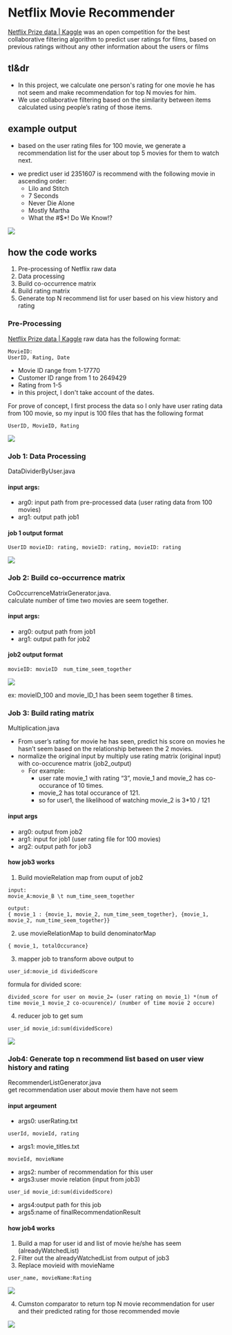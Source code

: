 # Netflix Movie Recommender
[Netflix Prize data | Kaggle](https://www.kaggle.com/netflix-inc/netflix-prize-data/version/1#README) was an open competition for the best collaborative filtering algorithm to predict user ratings for films, based on previous ratings without any other information about the users or films

## tl&dr
- In this project, we calculate one person's rating for one movie he has not seem and make recommendation for top N movies for him. 
- We use collaborative filtering based on the similarity between items calculated using people’s rating of those items.

## example output
- based on the user rating files for 100 movie, we generate a recommendation list for the user about top 5 movies for them to watch next.
* we predict user id 2351607 is recommend with the following movie in ascending order: 
  * Lilo and Stitch  
  * 7 Seconds  
  * Never Die Alone
  * Mostly Martha
  * What the #$*! Do We Know!?
 
![](https://s3-us-west-2.amazonaws.com/donot-delete-github-image/Screen+Shot+2019-02-10+at+8.55.08+AM.png)

## how the code works
1. Pre-processing of Netflix raw data 
2. Data processing
3. Build co-occurrence matrix
4. Build rating matrix
5. Generate top N recommend list for user based on his view history and rating

### Pre-Processing
[Netflix Prize data | Kaggle](https://www.kaggle.com/netflix-inc/netflix-prize-data/version/1#README) raw data has the following format:
```
MovieID:
UserID, Rating, Date
```
- Movie ID range from 1-17770
- Customer ID range from 1 to 2649429
- Rating from 1-5
- in this project, I don't take account of the dates. 

For prove of concept, I first process the data so I only have user rating data from 100 movie, so my input is 100 files that has the following format
```
UserID, MovieID, Rating
```
![](https://s3-us-west-2.amazonaws.com/donot-delete-github-image/Screen+Shot+2019-02-08+at+7.09.42+AM.png)

### Job 1: Data Processing 
DataDividerByUser.java
#### input args:
- arg0: input path from pre-processed data (user rating data from 100 movies)
- arg1: output path job1
#### job 1 output format 
```
UserID movieID: rating, movieID: rating, movieID: rating
```
![](https://s3-us-west-2.amazonaws.com/donot-delete-github-image/Screen+Shot+2019-02-08+at+7.10.26+AM.png)

### Job 2: Build co-occurrence matrix
CoOccurrenceMatrixGenerator.java.    
calculate number of time two movies are seem together.
#### input args:
- arg0: output path from job1 
- arg1: output path for job2

#### job2 output format 
```
movieID: movieID  num_time_seem_together
```

![](https://s3-us-west-2.amazonaws.com/donot-delete-github-image/Screen+Shot+2019-02-08+at+7.44.21+AM.png)

ex: movieID_100 and movie_ID_1 has been seem together 8 times. 

### Job 3: Build rating matrix
Multiplication.java    
* From user’s rating for movie he has seen, predict his score on movies he hasn’t seem based on the relationship between the 2 movies. 
* normalize the original input by multiply use rating matrix (original input) with co-occurence matrix (job2_output)
    * For example:   
        * user rate movie_1 with rating “3”, movie_1 and movie_2 has co-occurance of 10 times. 
        * movie_2 has total occurance of 121. 
        * so for user1, the likelihood of watching movie_2 is  3*10 / 121

#### input args 
- arg0: output from job2
- arg1: input for job1 (user rating file for 100 movies)
- arg2: output path for job3

#### how job3 works 
1. Build movieRelation map from ouput of job2 
```
input: 
movie_A:movie_B \t num_time_seem_together

output:
{ movie_1 : {movie_1, movie_2, num_time_seem_together}, {movie_1, movie_2, num_time_seem_together}}
```
2. use movieRelationMap to build denominatorMap
```
{ movie_1, totalOccurance}
```
3. mapper job to transform above output to
```
user_id:movie_id dividedScore
```
formula for divided score:
```
divided_score for user on movie_2= (user rating on movie_1) *(num of time movie_1 movie_2 co-ocuurence)/ (number of time movie 2 occure)
```
4. reducer job to get sum
```
user_id movie_id:sum(dividedScore)
```

![](https://s3-us-west-2.amazonaws.com/donot-delete-github-image/Screen+Shot+2019-02-10+at+8.46.53+AM.png)

### Job4: Generate top n recommend list based on user view history and rating
RecommenderListGenerator.java    
get recommendation user about movie them have not seem

#### input argeument
- args0: userRating.txt 
```
userId, movieId, rating
```
- args1: movie_titles.txt
```
movieId, movieName
```
- args2: number of recommendation for this user
- args3:user movie relation (input from job3)
```
user_id movie_id:sum(dividedScore)
```
- args4:output path for this job
- args5:name of finalRecommendationResult
#### how job4 works 
1. Build a map for user id and list of movie he/she has seem (alreadyWatchedList)
2. Filter out the alreadyWatchedList from output of job3
3.  Replace movieid with movieName

```
user_name, movieName:Rating
```

![](https://s3-us-west-2.amazonaws.com/donot-delete-github-image/Screen+Shot+2019-02-10+at+9.29.07+AM.png)

4. Cumston comparator to return top N movie recommendation for user and their predicted rating for those recommended movie 
 
![](https://s3-us-west-2.amazonaws.com/donot-delete-github-image/Screen+Shot+2019-02-10+at+8.55.08+AM.png)
   
